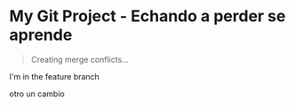 # My Git Project - Echando a perder se aprende

> Creating merge conflicts...



I'm in the feature branch








otro
un cambio
